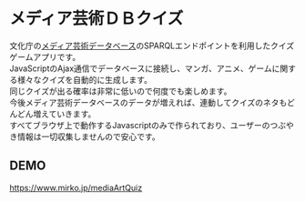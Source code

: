 # メディア芸術ＤＢクイズ
文化庁の<a href="https://mediag.bunka.go.jp/madb_lab/">メディア芸術データベース</a>のSPARQLエンドポイントを利用したクイズゲームアプリです。<br>
JavaScriptのAjax通信でデータベースに接続し、マンガ、アニメ、ゲームに関する様々なクイズを自動的に生成します。<br>
同じクイズが出る確率は非常に低いので何度でも楽しめます。<br>
今後メディア芸術データベースのデータが増えれば、連動してクイズのネタもどんどん増えていきます。<br>
すべてブラウザ上で動作するJavascriptのみで作られており、ユーザーのつぶやき情報は一切収集しませんので安心です。<br>
## DEMO
<a href="https://www.mirko.jp/mediaArtQuiz">https://www.mirko.jp/mediaArtQuiz</a>

